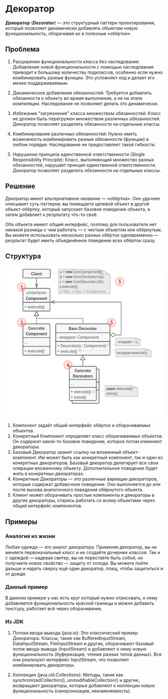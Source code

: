 # Декоратор
**Декоратор** (***Decorator***) — это структурный паттерн проектирования,
который позволяет динамически добавлять объектам новую
функциональность, оборачивая их в полезные «обёртки».

## Проблема
1) Расширение функциональности класса без наследования: Добавление новой функциональности с помощью наследования приводит 
к большому количеству подклассов, особенно если нужно комбинировать разные функции. Это усложняет код и делает его менее
поддерживаемым.

2) Динамическое добавление обязанностей: Требуется добавлять обязанности к объекту во время выполнения, а не на этапе 
компиляции. Наследование не позволяет делать это динамически.

3) Избежание "загрязнения" класса множеством обязанностей: Класс не должен быть перегружен множеством различных обязанностей.
Декоратор позволяет разделять обязанности на отдельные классы.

4) Комбинирование различных обязанностей: Нужно иметь возможность комбинировать разные обязанности (функции) в любом порядке.
Наследование не предоставляет такой гибкости.

5) Нарушение принципа единственной ответственности (Single Responsibility Principle): Класс, выполняющий множество разных 
обязанностей, нарушает принцип единственной ответственности. Декоратор позволяет разделить обязанности на отдельные классы.

## Решение
Декоратор имеет альтернативное название — «обёртка».
Оно удачнее описывает суть паттерна: вы помещаете
целевой объект в другой объект-обёртку, который запускает
базовое поведение объекта, а затем добавляет к результату
что-то своё.

Оба объекта имеют общий интерфейс, поэтому для
пользователя нет никакой разницы с чем работать — с
чистым объектом или обёрнутым. Вы можете использовать
несколько разных обёрток одновременно — результат
будет иметь объединённое поведение всех обёрток сразу.

## Структура
![Структура](Structure.png)

1. Компонент задаёт общий интерфейс обёрток и
   оборачиваемых объектов.
2. Конкретный Компонент определяет класс оборачиваемых
   объектов. Он содержит какое-то базовое поведение,
   которое потом изменяют декораторы.
3. Базовый Декоратор хранит ссылку на вложенный объект-
   компонент. Им может быть как конкретный компонент, так и
   один из конкретных декораторов. Базовый декоратор
   делегирует все свои операции вложенному объекту.
   Дополнительное поведение будет жить в конкретных
   декораторах.
4. Конкретные Декораторы — это различные вариации
   декораторов, которые содержат добавочное поведение.
   Оно выполняется до или после вызова аналогичного
   поведения обёрнутого объекта.
5. Клиент может оборачивать простые компоненты и
   декораторы в другие декораторы, старясь работать со
   всему объектами через общий интерфейс компонентов.

## Примеры
### Аналогия из жизни
Любая одежда — это аналог декоратора. Применяя
декоратор, вы не меняете первоначальный класс и не
создаёте дочерних классов. Так и с одеждой — надевая
свитер, вы не перестаёте быть собой, но получаете новое
свойство — защиту от холода. Вы можете пойти дальше и
надеть сверху ещё один декоратор, плащ, чтобы защититься
и от дождя.

### Данный пример
В данном примере у нас есть круг который нужно отрисовать, к нему добавляется функциональность
красной границы и можно добавить текстуру, работает всё через оборачивание.

### Из JDK
1) Потоки ввода-вывода (java.io): Это классический пример Декоратора. Классы, такие как BufferedInputStream, DataInputStream,
FileInputStream и другие, оборачивают базовый поток ввода-вывода (InputStream) и добавляют к нему новую функциональность 
(буферизация, чтение разных типов данных). Все они реализуют интерфейс InputStream, что позволяет комбинировать декораторы.

2) Коллекции (java.util.Collections): Методы, такие как synchronizedCollection(), unmodifiableCollection() и другие, 
возвращают декораторы, которые добавляют к коллекции новую функциональность (синхронизация, неизменяемость).


